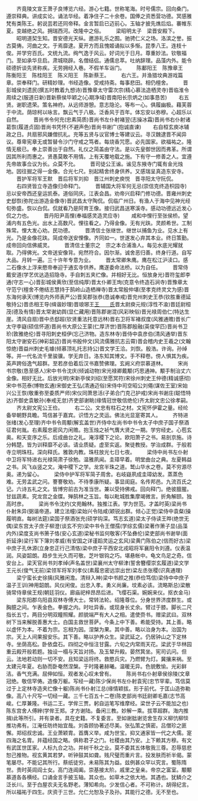 <!-- { "loadSidebar": true } -->
　　齐竟陵文宣王萧子良博览六经。游心七籍。世称笔海。时号儒宗。回向桑门。遵崇释典。讲成实论。诵法华经。着净住子二十余卷。国俸之资悉营功德。冥感雅梵有类陈王。躬说芸若还同帝释。金言暂启已迈前心。玉轴才披先燋后焰。褰帷东夏。变越绝之风。拥瑞西河。改隆中之俗。
　　梁昭明太子　梁晋安殿下。
　　昭明道契生知。晋安德光天纵。邀游礼乐之囿。驰骋仁义之场。洛滨之誉。振古莫俦。河曲之文。于焉靡逮。夏开方而且愧姬诵拟以多惭。昆季八王。连枝十俊。并学穷百氏。文统九流。绚气逸于风云。好词光于日月。尊重妙法。钦敬福门。至如承华旦启。肃城晓辟。名僧结侣。通儒总萃。吐纳辞理。品藻内外。能令硕德折谈先贤称疾。无劳拥经入巷。不假羊车诣门。
　　陈鄱阳王　陈豫章王　陈衡阳王　陈桂阳王　陈义阳王　陈新蔡王。
　　右六王。并渔猎坟典游戏篇章。崇奉释门。研精妙理。书经造像。受戒持斋。每事悲田。相仍檀舍。
　　晋彭城侯刘遗民(撰五时教着九想诗)晋豫章太守雷次宗(精心慕法造栖灵寺)晋临淮令周续之(服道日新)晋新蔡侯毕颖之(心期净域)晋南阳长宗炳之(如事恳苦)
　　右五贤。谢职遗荣。策名神府。从远师游憩。意志隐沦。等布一心。俱履幽极。藉芙蓉于中流。荫琼柯以咏言。飘云气于八极。泛香风于百年。体忘安以弥穆。心超乐以自然。
　　晋尚书令何充(忠素简质)晋尚书左仆射褚翌(志操冰霜)晋尚书右仆射诸葛恢(履道贞固)晋尚书凭怀(不避声色)晋尚书谢广(抱诚直谏)
　　右自桓玄庾冰辅政之日。共扇邪风嫌僧抗礼。充等五贤与议官博士等建议云。寻汉魏逮晋不闻异议。尊卑宪章无或暂替令沙门守戒之笃者。每烧香咒愿。必先国家。欲福祐之。隆情无极已。奉上崇善出于自然。礼仪之简盖由守法。是以先皇御世因而弗革。所谓因其所利而惠之。贤愚莫敢不用情。上有天覆地载之施。下有守一修善之人。宜遵先帝故事佥议为长。众莫不允。
　　晋司徒公王谧。谧见东掖寺门辄有金光烛地。因往掘之得一金像。合光七尺。别起精舍终身供养。又感瑞呈真造东安寺。
　　晋护军将军王默　晋后将军刘抑　晋江州刺史庾悦　晋寻阳太守阮侃。
　　右四贤皆立寺造像归命释门。
　　晋辅国大将军何无忌(崇信克终造枳园寺)忌以安帝西还皇运凯泰。道俗同庆。江表会昌。劝帝兴启释门修功德。晋雍州刺史史郄恢(弥陀出游造金像寺)晋武昌太守陶侃。侃临广州日。有渔人于海中见神光经旬弥盛。恢以白侃。侃就看乃是阿育王像。接归武昌送寒溪寺。感动功德远近发心侃之力也。
　　晋丹阳尹高悝(奉福感灵造灵应寺)
　　咸和中悝行至张侯桥。望浦内有五色光。出水上高数尺。悝往看之。乃得金像。无有光趺。灵颜希世。工制殊常。悝大发心劝。民功德。
　　晋清信士张继世。继世以捕鱼为业。见水上有光。乃是金像花趺。简成帝送安悝像。齐同如一。世遂发心弃其本业。终日策勤。成帝回向信佛威灵。
　　晋清信士董宗之　宗之本合浦渔人。每见水底光耀就取。乃得佛光。文帝送安像背。宛然符合。因尔渐。诚舍恶归善。终身行道。自写大品。月转一遍。三十许年专意为业。
　　晋太常卿朱鹰。鹰在松江沪渎口。感二石像水上浮来愍帝奉迎于通玄寺供养。鹰遂委命法桥。以为自任。
　　晋常侍戴安道(学艺优达造招隐寺。手自刺五夹纻像。并相好无比。恒放身光)晋符玺郎李通(守志一心)晋彭城侯黄欣(至信纯厚)晋太仆卿王珣(克意令终造石涧寺)晋豫章太守范宁(檀舍不倦结志慧持于鹄岭山造栖禅寺)晋太常殷仲堪(至孝克终灵文为感)晋东海何承天(博览内外师表严公)晋吴郡张恭(恳诚奉戒)晋兖州刺史王恭(钦胜重德延敬持公)晋丞相王导(缉谐妙理)晋琅琊王[王　　氏](直而无侮)晋太尉庾元规(淳性不渝)晋廷尉桓茂(德及有情)晋太常谢幼舆(显仁藏用)晋陈郡谢混(风彩映俗)晋光禄周伯仁(特达生崖。清风自扇)晋中丞郄超(钦贤重法托意远林)晋右卫将军褚叔度(风雅通赡)晋长广太守李嶷(硕信怀道)晋尚书大原公王蒙(仁厚济世)晋陈郡殷融(英俊罕匹)晋尚书卫玠(敦雅绝伦)晋寻阳刺史桓伊(忘己济物。造东林寺)晋侍中袁彦伯(清风通举)晋东阳太守谢安石(神彩韶迈)晋尚书殷仲文(风流儒雅抗志云霄)晋会稽内史王羲之(文翰惊绝)晋益州刺史毛璩(倾慕顶礼托志持公)晋文学王洽。刘恢。殷浩。许询。孙绰等。并一代名流千里骏骥。学无弃日。洛东知其博文。手不释卷。傍人惧其为疾。英声跨俗逸气超群。至若彦伯着后汉书嘉赞佛理。玄阙义府崇慕道林。
　　宋尚书宗敬(恳至感人)宋中书令沈庆(倾诚动物)宋光禄卿戴颙(巧思通神。颙手制治丈六金像。相好无比。后放光明)宋新亭侯刘绍(至愿冥符)宋徐州刺史王仲德(精诚感彻)宋中书范泰(博物玄通)宋御史王弘(清通迈俗)宋侍中司空昭公刘僶(谋佐王室)宋始兴公王恢(敬重弥至委质严师)宋仪同萧思活(子弟合门克己护戒)宋尚书谢庄(聪悟特达)齐御史袁敏孙(奉戒无怠)齐吏部谢眺(缘情冠世敬信绝伦)齐太尉文忠公徐孝嗣。
　　齐太尉文宪公王俭。
　　右二公。文忠有柱石之材。文宪怀伊霍之量。经纶备举朝野具瞻。笃信甚于嘉宾。识悟方之灵运。佛法光显寔寄其人。
　　齐特进张绪(发心至理)齐中书令周颙(解玄盖世)齐侍中左尚书中书令太子中庶子国子祭酒征君何胤。右素履忠密风力闲赡。抱玉烛之祯气膺大贤之一期。学穷经史。心苞玄奥。和天变序之乐。后成曲台之礼。淹淳稷下之论。欧阳萧子之书。易剖京施。诗分韩楚。皆为训释靡不必该。请业质疑。虚至实返。聚徒教授。学治成群。于般若寺立明珠柱。深向释氏。雅敦内教。珠柱放光七日七夜。
　　梁侍中尚书左仆射中卫将军特进右光禄简肃子徐勉。温雅夙闻。圭璋早着。明堂曲台之典。左夏韩益之书。风飞焱竖之文。淹中稷下之学。龙宫半珠之道。鹫山华水之卷。莫不穷源尽奥。递为留心。
　　梁侍中护军将军简子周舍。右岐嶷夙成圭璋幼发。蒸蒸色难。无劳孟武之问。謇謇敬劝。不待季康所疑。事显闺庭。名传邦邑。九流百氏之记。六诗五礼之文。皆博穷前古为准当世。兼以受持佛戒。回向释门。绝彼膻腥。甘兹蔬素。究龙宫之金牒。殚鹄林之玉旨。每以毗城胜集摩竭微言。折角解颐。独高时彦。
　　梁尚书令沈约(文苑翰林。独推江表。学为世范。才盖时英)梁尚书仆射朱异(弼谐帝道。建立法幢)梁始兴令陆咸(颖锐出群。倾心正觉)梁侍中袁粲(操履明直。每树法筵)梁国子祭酒张充(硕学钩深。笃志玄道)梁太子侍读王晔(绝世无偶)梁东宫太子庶子柳澄(谈玄不穷)梁中书令王僧孺(学综玄儒)梁著作箫子显(品藻内外)梁度支尚书箫子恪(安心玄道)梁秘书监何敬客(不坠彝伦)梁吏部尚书谢举(面折延诤)梁行军下簿刘孝威(有安国之详谨蹈灵运之玄风)梁黄门陈伯之(信而好古)梁中庶子孔休源(立身忠正行己清恪)梁中庶子平西安北戎昭将军襄阳令刘遵。仪表温润。风姿韶朗。趋步生光久而可敬。芝叶银钩之巧。堪悬帐中。龟文鸟足之奇。信安台上。梁天官尚书刘孝绰(声名盖世)梁襄州太守柳津(誓舍簪缨崇玄履道)梁文学王元长(俊气无前)梁领军将军刘孝仪(素履忠密远崇出世)梁左丞张稷(识真通理)
　　梁宁蛮长史徐摛(风雅闲澹。清辩入神)梁中书颜之推(恭俭笃信)梁侍中中庶子温子王训(神用韶朗。风仪闲俊。出忠入孝。勇义尚廉。坟素必该。流略斯总)梁散骑常侍章侯王规(朝廷羽仪。廊庙祀梓昂昂后进。飞缨石渠。婉婉来仪。抠衣金马)
　　梁东阳郡乌阳县双林寺傅大士。常转法轮。绍隆尊位。分身世界济度群生。或胸臆之间。乍表金色。拳握之内。时吐异香。或现身长丈余。臂过于膝。脚长二尺指长五寸。两目分明双瞳照耀。颜貌端严有大人之相。遣使赍书。赠梁武曰。双林树下当来解脱善惠大士。白国主救世菩萨。今条上中下善。希能受持。其上善。略以虚怀为本。不着为宗。忘相为因。涅槃为果。其中善。略以治身为本。治国为宗。天上人间果报安乐。其下善。略以护养众生。梁武延之。仍居钟山之下定林寺。坐荫高松。卧依盘石。四彻之中恒注甘露。六旬之内常雨天花。梁武于华林园重云殿开般若题。独设一榻与天旨对扬。及玉辇升殿。晏然箕坐。宪司讥问。但云。法地若动则一切不安。且知梁运将终。救愍兵灾。乃燃臂为灯。冀攘来祸。至太建元年夏。右胁而卧奄然涅槃。于时隆暑赫曦。温暖无异。色貌敷愉。光彩鲜洁。香气充满。屈伸如恒。观者发心叹未曾有。
　　陈尚书右仆射章侯徐陵(文章冠绝。敬信罕俦。造像万躯。写经一藏)陈少保尚书左仆射袁宪(忠节罕辈。笃信莫过于上定林寺造夹纻像十躯)陈尚书仆射江总(缘情颖拔。形于前代。于匡山造弥勒像。高八十尺写一切经一藏。三千七百五十二卷)陈吏部尚书廷尉卿毛嘉(志节高峻。仁厚兼隆。书运二王。学侔三贾。躬自运笔写维摩经。梁世子云不能加之也)陈东宫舍人傅縡(学侔王郑。才方谢陆。备闲三教。妙解一乘。拔萃超群。海内推揖)此等所引。并有录者。具在史籍。不复委言。至如谢朏谢览舍生存义柳忼柳惔推功弗有。江淹任昉终始宜哉。刘杳顾协著述尽美。张弘策之慎密。吕僧珍之匪懈。郑绍叔忠诚。王业萧颖胄。首膺义举。咸为世宝。抑又通家皆一代之大儒。寔四海之名胄。并蕴经国之略。俱称君子之门。社稷由其乃安。上下赖其方穆。有文有武匡世匡家。人标九合之功。并树千秋之业。莫不委其五体敬我三尊。忍辱慈悲恕己推物。视玄黄其若梦。听钟鼓其如聋。贱尺璧而重片言。投发肤而祈半偈。蒙笔屡尽。不能记其所行。蔡纸徒穷。未易陈其为益。兹例甚众罕以究言。蜀陈隋世。贵时英闾阎士女。高门连阊阖。崇基接太阶。戚里之皇亲。帝京之富室。颙颙慕道各各横经。口诵金言手披玉轴。其众也。如草木之依大地。其遇也。犹鳞介之泛长川。至于白屋农夫无名野老。薄知希向。少发信心者。不可称计。胡得纪言。所以福祐于四生。庆资于三世。允仁允恕及子及孙。其能行之德。无不至也。
